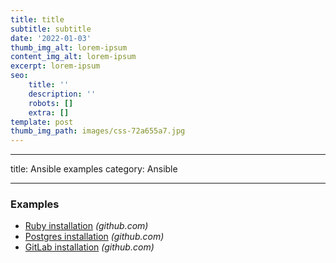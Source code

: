 ```yaml
---
title: title
subtitle: subtitle
date: '2022-01-03'
thumb_img_alt: lorem-ipsum
content_img_alt: lorem-ipsum
excerpt: lorem-ipsum
seo:
    title: ''
    description: ''
    robots: []
    extra: []
template: post
thumb_img_path: images/css-72a655a7.jpg
---
```


---

title: Ansible examples
category: Ansible

---

### Examples

-   [Ruby installation](https://github.com/chelsea/ansible-example-ruby/blob/master/roles/webserver/tasks/main.yml) _(github.com)_
-   [Postgres installation](https://github.com/chelsea/ansible-example-ruby/blob/master/roles/db/tasks/main.yml) _(github.com)_
-   [GitLab installation](https://github.com/tingtun/ansible-playbook-gitlab) _(github.com)_
